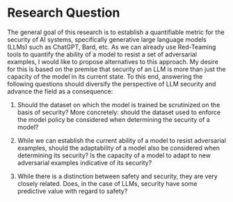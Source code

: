 # Research Question

The general goal of this research is to establish a quantifiable metric for the
security of AI systems, specifically generative large language models (LLMs)
such as ChatGPT, Bard, etc. As we can already use Red-Teaming tools to quantify
the ability of a model to resist a set of adversarial examples, I would like to
propose alternatives to this approach. My desire for this is based on the
premise that security of an LLM is more than just the capacity of the model in
its current state. To this end, answering the following questions should
diversify the perspective of LLM security and advance the field as a
consequence:

1. Should the dataset on which the model is trained be scrutinized on the basis
   of security? More concretely: should the dataset used to enforce the model
   policy be considered when determining the security of a model?

2. While we can establish the current ability of a model to resist adversarial
   examples, should the adaptability of a model also be considered when
   determining its security? Is the capacity of a model to adapt to new
   adversarial examples indicative of its security?

3. While there is a distinction between safety and security, they are very
   closely related. Does, in the case of LLMs, security have some predictive
   value with regard to safety?
